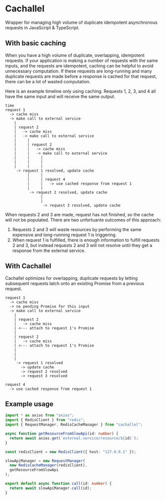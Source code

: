 # Cachallel

Wrapper for managing high volume of duplicate idempotent asynchronous requests
in JavaScript & TypeScript.

## With basic caching

When you have a high volume of duplicate, overlapping, idempotent requests. If
your application is making a number of requests with the same inputs, and the
requests are idempotent, caching can be helpful to avoid unnecessary
computation. If these requests are long-running and many duplicate requests are
made before a response is cached for that request, there can be a lot of wasted
computation.

Here is an example timeline only using caching. Requests 1, 2, 3, and 4 all
have the same input and will receive the same output.

```
time
request 1
  -> cache miss
  -> make call to external service
    |
    | request 2
    |   -> cache miss
    |   -> make call to external service
    |     |
    |     | request 2
    |     |   -> cache miss
    |     |   -> make call to external service
    |     |     |
    |     |     |
    |     |     |
     -> request 1 resolved, update cache
          |     |
          |     | request 4
          |     |   -> use cached response from request 1
          |     |
           -> request 2 resolved, update cache
                |
                |
                 -> request 3 resolved, update cache
```

When requests 2 and 3 are made, request has not finished, so the cache will not
be populated. There are two unfortuante outcomes of this approach:

1. Requests 2 and 3 will waste resources by performing the same expensive and
   long-running request 1 is triggering.
1. When request 1 is fulfilled, there is enough information to fulfill requests
   2 and 3, but instead requests 2 and 3 will not resolve until they get a
   response from the external service.

## With Cachallel

Cachallel optimizes for overlapping, duplicate requests by letting subsequent
requests latch onto an existing Promise from a previous request.

```
request 1
  -> cache miss
  -> no pending Promise for this input
  -> make call to external service
    |
    | request 2
    |   -> cache miss
    | <--- attach to request 1's Promise
    |
    | request 2
    |   -> cache miss
    | <--- attach to request 1's Promise
    |
    |
    |
     -> request 1 resolved
       -> update cache
       -> request 2 resolved
       -> request 3 resolved

request 4
  -> use cached response from request 1
```

## Example usage

```ts
import * as axios from "axios";
import { RedisClient } from "redis";
import { RequestManager, RedisCacheManager } from "cachallel";

async function getResourceFromSlowApi(id: number) {
  return await axios.get(`external.service/resource/${id}`);
}

const redisClient = new RedisClient({ host: "127.0.0.1" });

slowApiManager = new RequestManager(
  new RedisCacheManager(redisClient),
  getResourceFromSlowApi
);

export default async function call(id: number) {
  return await slowApiManager.call(id);
}
```
